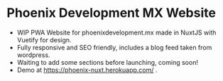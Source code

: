 # Phoenix Development MX Website

* WIP PWA Website for phoenixdevelopment.mx made in NuxtJS with Vuetify for design.
* Fully responsive and SEO friendly, includes a blog feed taken from wordpress.
* Waiting to add some sections before launching, coming soon!
* Demo at https://phoenix-nuxt.herokuapp.com/ .
